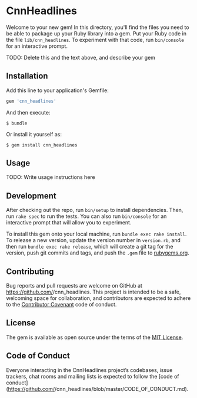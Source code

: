 # CnnHeadlines

Welcome to your new gem! In this directory, you'll find the files you need to be able to package up your Ruby library into a gem. Put your Ruby code in the file `lib/cnn_headlines`. To experiment with that code, run `bin/console` for an interactive prompt.

TODO: Delete this and the text above, and describe your gem

## Installation

Add this line to your application's Gemfile:

```ruby
gem 'cnn_headlines'
```

And then execute:

    $ bundle

Or install it yourself as:

    $ gem install cnn_headlines

## Usage

TODO: Write usage instructions here

## Development

After checking out the repo, run `bin/setup` to install dependencies. Then, run `rake spec` to run the tests. You can also run `bin/console` for an interactive prompt that will allow you to experiment.

To install this gem onto your local machine, run `bundle exec rake install`. To release a new version, update the version number in `version.rb`, and then run `bundle exec rake release`, which will create a git tag for the version, push git commits and tags, and push the `.gem` file to [rubygems.org](https://rubygems.org).

## Contributing

Bug reports and pull requests are welcome on GitHub at https://github.com/<github username>/cnn_headlines. This project is intended to be a safe, welcoming space for collaboration, and contributors are expected to adhere to the [Contributor Covenant](http://contributor-covenant.org) code of conduct.

## License

The gem is available as open source under the terms of the [MIT License](https://opensource.org/licenses/MIT).

## Code of Conduct

Everyone interacting in the CnnHeadlines project’s codebases, issue trackers, chat rooms and mailing lists is expected to follow the [code of conduct](https://github.com/<github username>/cnn_headlines/blob/master/CODE_OF_CONDUCT.md).

